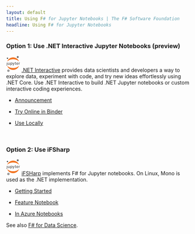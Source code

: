 ```yaml
---
layout: default
title: Using F# for Jupyter Notebooks | The F# Software Foundation
headline: Using F# for Jupyter Notebooks
---
```


### Option 1: Use .NET Interactive Jupyter Notebooks (preview)

![logo](/images/thumbs/jupyter.png)&nbsp;[.NET Interactive](https://github.com/dotnet/interactive/)
provides data scientists and developers a way to explore data, experiment with code, and try new ideas
effortlessly using .NET Core. Use .NET Interactive to build .NET Jupyter notebooks or custom interactive coding experiences.


* [Announcement](https://devblogs.microsoft.com/dotnet/net-interactive-is-here-net-notebooks-preview-2/)

* [Try Online in Binder](https://github.com/dotnet/interactive/blob/master/docs/NotebooksOnBinder.md)

* [Use Locally](https://github.com/dotnet/interactive/blob/master/docs/NotebooksLocalExperience.md)

<br />

### Option 2: Use iFSharp

![logo](/images/thumbs/jupyter.png)&nbsp;[iFSHarp](https://github.com/fsprojects/IfSharp) implements F# for Jupyter notebooks.
On Linux, Mono is used as the .NET implementation.

* [Getting Started](https://github.com/fsprojects/IfSharp#getting-started/)

* [Feature Notebook](https://github.com/fsprojects/IfSharp/blob/master/FSharp_Jupyter_Notebooks.ipynb)

* [In Azure Notebooks](https://github.com/fsprojects/IfSharp#azure-notebooks)


See also [F# for Data Science](/guides/data-science/).

